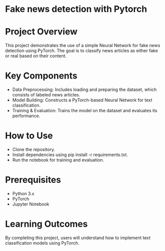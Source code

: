 # Fake news detection with Pytorch
# Project Overview
  This project demonstrates the use of a simple Neural Network for fake news detection using PyTorch. The goal is to classify news articles as either fake or real based on their content.

# Key Components
  - Data Preprocessing: Includes loading and preparing the dataset, which consists of labeled news articles.
  - Model Building: Constructs a PyTorch-based Neural Network for text classification.
  - Training & Evaluation: Trains the model on the dataset and evaluates its performance.
  
# How to Use
  - Clone the repository.
  - Install dependencies using pip install -r requirements.txt.
  - Run the notebook for training and evaluation.
    
# Prerequisites
  - Python 3.x
  - PyTorch
  - Jupyter Notebook
    
# Learning Outcomes
  By completing this project, users will understand how to implement text classification models using PyTorch.
